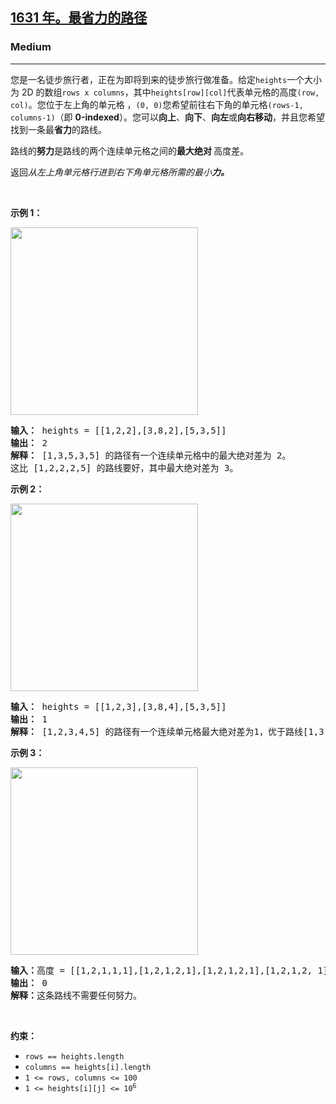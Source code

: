 <h2><a href="https://leetcode.com/problems/path-with-minimum-effort/"><font style="vertical-align: inherit;"><font style="vertical-align: inherit;">1631 年</font></font><font style="vertical-align: inherit;"><font style="vertical-align: inherit;">。</font></font><font style="vertical-align: inherit;"><font style="vertical-align: inherit;">最省力的路径</font></font></a></h2><h3>Medium</h3><hr><div><p><font style="vertical-align: inherit;"><font style="vertical-align: inherit;">您是一名徒步旅行者，正在为即将到来的徒步旅行做准备。</font><font style="vertical-align: inherit;">给定</font></font><code>heights</code><font style="vertical-align: inherit;"><font style="vertical-align: inherit;">一个大小为 2D 的数组</font></font><code>rows x columns</code><font style="vertical-align: inherit;"><font style="vertical-align: inherit;">，其中</font></font><code>heights[row][col]</code><font style="vertical-align: inherit;"><font style="vertical-align: inherit;">代表单元格的高度</font></font><code>(row, col)</code><font style="vertical-align: inherit;"><font style="vertical-align: inherit;">。</font><font style="vertical-align: inherit;">您位于左上角的单元格 ，</font></font><code>(0, 0)</code><font style="vertical-align: inherit;"><font style="vertical-align: inherit;">您希望前往右下角的单元格</font></font><code>(rows-1, columns-1)</code><font style="vertical-align: inherit;"><font style="vertical-align: inherit;">（即&nbsp;</font></font><strong><font style="vertical-align: inherit;"><font style="vertical-align: inherit;">0-indexed</font></font></strong><font style="vertical-align: inherit;"><font style="vertical-align: inherit;">）。</font><font style="vertical-align: inherit;">您可以</font></font><strong><font style="vertical-align: inherit;"><font style="vertical-align: inherit;">向上</font></font></strong><font style="vertical-align: inherit;"><font style="vertical-align: inherit;">、</font></font><strong><font style="vertical-align: inherit;"><font style="vertical-align: inherit;">向下</font></font></strong><font style="vertical-align: inherit;"><font style="vertical-align: inherit;">、</font></font><strong><font style="vertical-align: inherit;"><font style="vertical-align: inherit;">向左</font></font></strong><font style="vertical-align: inherit;"><font style="vertical-align: inherit;">或</font></font><strong><font style="vertical-align: inherit;"><font style="vertical-align: inherit;">向右移动</font></font></strong><font style="vertical-align: inherit;"><font style="vertical-align: inherit;">，并且您希望找到一条最</font></font><strong><font style="vertical-align: inherit;"><font style="vertical-align: inherit;">省力</font></font></strong><font style="vertical-align: inherit;"><font style="vertical-align: inherit;">的路线。</font></font></p>

<p><font style="vertical-align: inherit;"><font style="vertical-align: inherit;">路线的</font></font><strong><font style="vertical-align: inherit;"><font style="vertical-align: inherit;">努力</font></font></strong><font style="vertical-align: inherit;"><font style="vertical-align: inherit;">是路线的两个连续单元格之间的</font></font><strong><font style="vertical-align: inherit;"><font style="vertical-align: inherit;">最大绝对</font></font></strong><strong> </strong><font style="vertical-align: inherit;"><font style="vertical-align: inherit;">高度差。</font></font></p>

<p><font style="vertical-align: inherit;"><font style="vertical-align: inherit;">返回</font><em><font style="vertical-align: inherit;">从左上角单元格行进到右下角单元格所需</font></em></font><em><font style="vertical-align: inherit;"><font style="vertical-align: inherit;">的最小</font></font><strong><font style="vertical-align: inherit;"><font style="vertical-align: inherit;">力。</font></font></strong><font style="vertical-align: inherit;"></font></em></p>

<p>&nbsp;</p>
<p><strong class="example"><font style="vertical-align: inherit;"><font style="vertical-align: inherit;">示例 1：</font></font></strong></p>

<p><img alt="" src="https://assets.leetcode.com/uploads/2020/10/04/ex1.png" style="width: 300px; height: 300px;"></p>

<pre><strong><font style="vertical-align: inherit;"><font style="vertical-align: inherit;">输入：</font></font></strong><font style="vertical-align: inherit;"><font style="vertical-align: inherit;"> heights = [[1,2,2],[3,8,2],[5,3,5]]
</font></font><strong><font style="vertical-align: inherit;"><font style="vertical-align: inherit;">输出：</font></font></strong><font style="vertical-align: inherit;"><font style="vertical-align: inherit;"> 2
</font></font><strong><font style="vertical-align: inherit;"><font style="vertical-align: inherit;">解释：</font></font></strong><font style="vertical-align: inherit;"><font style="vertical-align: inherit;"> [1,3,5,3,5] 的路径有一个连续单元格中的最大绝对差为 2。</font></font><font></font><font style="vertical-align: inherit;"><font style="vertical-align: inherit;">
这比 [1,2,2,2,5] 的路线要好，其中最大绝对差为 3。</font></font><font></font>
</pre>

<p><strong class="example"><font style="vertical-align: inherit;"><font style="vertical-align: inherit;">示例 2：</font></font></strong></p>

<p><img alt="" src="https://assets.leetcode.com/uploads/2020/10/04/ex2.png" style="width: 300px; height: 300px;"></p>

<pre><strong><font style="vertical-align: inherit;"><font style="vertical-align: inherit;">输入：</font></font></strong><font style="vertical-align: inherit;"><font style="vertical-align: inherit;"> heights = [[1,2,3],[3,8,4],[5,3,5]]
</font></font><strong><font style="vertical-align: inherit;"><font style="vertical-align: inherit;">输出：</font></font></strong><font style="vertical-align: inherit;"><font style="vertical-align: inherit;"> 1
</font></font><strong><font style="vertical-align: inherit;"><font style="vertical-align: inherit;">解释：</font></font></strong><font style="vertical-align: inherit;"><font style="vertical-align: inherit;"> [1,2,3,4,5] 的路径有一个连续单元格最大绝对差为1，优于路线[1,3,5,3,5]。
</font></font></pre>

<p><strong class="example"><font style="vertical-align: inherit;"><font style="vertical-align: inherit;">示例 3：</font></font></strong></p>
<img alt="" src="https://assets.leetcode.com/uploads/2020/10/04/ex3.png" style="width: 300px; height: 300px;">
<pre><strong><font style="vertical-align: inherit;"><font style="vertical-align: inherit;">输入：</font></font></strong><font style="vertical-align: inherit;"><font style="vertical-align: inherit;">高度 = [[1,2,1,1,1],[1,2,1,2,1],[1,2,1,2,1],[1,2,1,2, 1],[1,1,1,2,1]]
</font></font><strong><font style="vertical-align: inherit;"><font style="vertical-align: inherit;">输出：</font></font></strong><font style="vertical-align: inherit;"><font style="vertical-align: inherit;"> 0
</font></font><strong><font style="vertical-align: inherit;"><font style="vertical-align: inherit;">解释：</font></font></strong><font style="vertical-align: inherit;"><font style="vertical-align: inherit;">这条路线不需要任何努力。
</font></font></pre>

<p>&nbsp;</p>
<p><strong><font style="vertical-align: inherit;"><font style="vertical-align: inherit;">约束：</font></font></strong></p>

<ul>
	<li><code>rows == heights.length</code></li>
	<li><code>columns == heights[i].length</code></li>
	<li><code>1 &lt;= rows, columns &lt;= 100</code></li>
	<li><code>1 &lt;= heights[i][j] &lt;= 10<sup>6</sup></code></li>
</ul></div>
